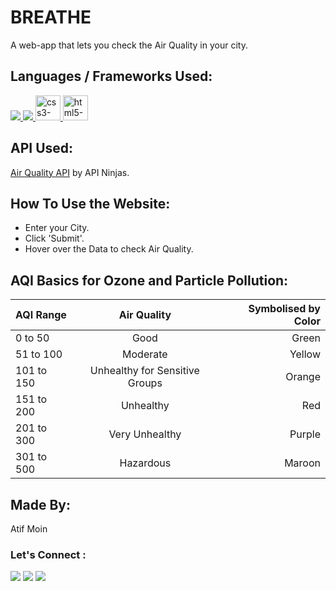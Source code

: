 # BREATHE

A web-app that lets you check the Air Quality in your city.

## Languages / Frameworks Used:

<a href="https://reactjs.org/" target="_blank"> <img src="https://img.icons8.com/color/48/000000/react-native.png"/> </a>
<a href="https://developer.mozilla.org/en-US/docs/Web/JavaScript" target="_blank"> <img src="https://img.icons8.com/color/48/000000/javascript.png"/> </a>
<a href="https://www.w3schools.com/css/" target="_blank"> <img src="https://cdn.jsdelivr.net/gh/devicons/devicon/icons/css3/css3-original.svg" alt="css3-logo" width="40" height="40"/> </a>
<a href="https://www.w3.org/html/" target="_blank"> <img src="https://cdn.jsdelivr.net/gh/devicons/devicon/icons/html5/html5-original.svg" alt="html5-logo" width="40" height="40"/> </a>

## API Used:

[Air Quality API](https://api-ninjas.com/api/airquality) by API Ninjas.

## How To Use the Website:

- Enter your City.
- Click 'Submit'.
- Hover over the Data to check Air Quality.

## AQI Basics for Ozone and Particle Pollution:

| AQI Range  |          Air Quality           | Symbolised by Color |
| ---------- | :----------------------------: | ------------------: |
| 0 to 50    |              Good              |               Green |
| 51 to 100  |            Moderate            |              Yellow |
| 101 to 150 | Unhealthy for Sensitive Groups |              Orange |
| 151 to 200 |           Unhealthy            |                 Red |
| 201 to 300 |         Very Unhealthy         |              Purple |
| 301 to 500 |           Hazardous            |              Maroon |

## Made By:

Atif Moin

<h3> <b>Let's Connect :</b></h3>
<p align="left">

<a href = "https://www.linkedin.com/in/atif-moin-b1559a220/" target="_blank"><img src="https://img.icons8.com/fluent/48/000000/linkedin.png"/></a>
<a href = "https://twitter.com/iamatifmoin" target="_blank"><img src="https://img.icons8.com/fluent/48/000000/twitter.png"/></a>
<a href = "https://www.instagram.com/iamatifmoin" target="_blank"><img src="https://img.icons8.com/fluent/48/000000/instagram-new.png"/></a></h2>

</p>
